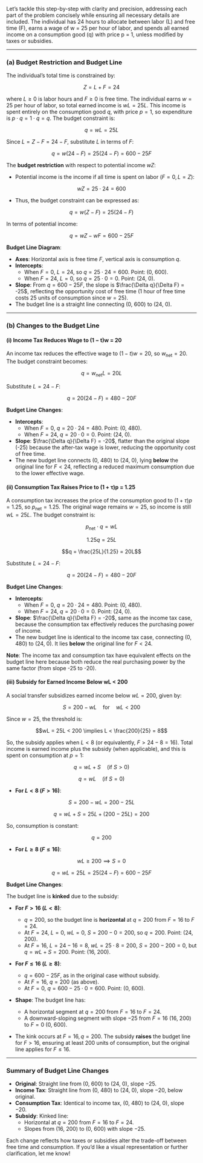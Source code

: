 
Let’s tackle this step-by-step with clarity and precision, addressing each part of the problem concisely while ensuring all necessary details are included. The individual has 24 hours to allocate between labor (L) and free time (F), earns a wage of w = 25 per hour of labor, and spends all earned income on a consumption good (q) with price p = 1, unless modified by taxes or subsidies.

---

### **(a) Budget Restriction and Budget Line**

The individual’s total time is constrained by:

$$Z = L + F = 24$$

where $L \geq 0$ is labor hours and $F \geq 0$ is free time. The individual earns $w = 25$ per hour of labor, so total earned income is $wL = 25L$. This income is spent entirely on the consumption good $q$, with price $p = 1$, so expenditure is $p \cdot q = 1 \cdot q = q$. The budget constraint is:

$$q = wL = 25L$$

Since $L = Z - F = 24 - F$, substitute $L$ in terms of $F$:

$$q = w(24 - F) = 25(24 - F) = 600 - 25F$$

The **budget restriction** with respect to potential income $wZ$:

- Potential income is the income if all time is spent on labor ($F = 0, L = Z$):

$$wZ = 25 \cdot 24 = 600$$



- Thus, the budget constraint can be expressed as:

$$q = w(Z - F) = 25(24 - F)$$

In terms of potential income:

$$q = wZ - wF = 600 - 25F$$

**Budget Line Diagram**:

- **Axes**: Horizontal axis is free time $F$, vertical axis is consumption $q$.
- **Intercepts**:
  - When $F = 0$, $L = 24$, so $q = 25 \cdot 24 = 600$. Point: (0, 600).
  - When $F = 24$, $L = 0$, so $q = 25 \cdot 0 = 0$. Point: (24, 0).
- **Slope**: From $q = 600 - 25F$, the slope is $\frac{\Delta q}{\Delta F} = -25$, reflecting the opportunity cost of free time (1 hour of free time costs 25 units of consumption since $w = 25$).
- The budget line is a straight line connecting (0, 600) to (24, 0).

---

### **(b) Changes to the Budget Line**

#### **(i) Income Tax Reduces Wage to (1 − t)w = 20**

An income tax reduces the effective wage to $(1 - t)w = 20$, so $w_{\text{net}} = 20$. The budget constraint becomes:

$$q = w_{\text{net}} L = 20L$$

Substitute $L = 24 - F$:

$$q = 20(24 - F) = 480 - 20F$$

**Budget Line Changes**:

- **Intercepts**:
  - When $F = 0$, $q = 20 \cdot 24 = 480$. Point: (0, 480).
  - When $F = 24$, $q = 20 \cdot 0 = 0$. Point: (24, 0).
- **Slope**: $\frac{\Delta q}{\Delta F} = -20$, flatter than the original slope (-25) because the after-tax wage is lower, reducing the opportunity cost of free time.
- The new budget line connects (0, 480) to (24, 0), lying **below** the original line for $F < 24$, reflecting a reduced maximum consumption due to the lower effective wage.

#### **(ii) Consumption Tax Raises Price to (1 + τ)p = 1.25**

A consumption tax increases the price of the consumption good to $(1 + \tau)p = 1.25$, so $p_{\text{net}} = 1.25$. The original wage remains $w = 25$, so income is still $wL = 25L$. The budget constraint is:

$$p_{\text{net}} \cdot q = wL$$

$$1.25q = 25L$$

$$q = \frac{25L}{1.25} = 20L$$

Substitute $L = 24 - F$:

$$q = 20(24 - F) = 480 - 20F$$

**Budget Line Changes**:

- **Intercepts**:
  - When $F = 0$, $q = 20 \cdot 24 = 480$. Point: (0, 480).
  - When $F = 24$, $q = 20 \cdot 0 = 0$. Point: (24, 0).
- **Slope**: $\frac{\Delta q}{\Delta F} = -20$, same as the income tax case, because the consumption tax effectively reduces the purchasing power of income.
- The new budget line is identical to the income tax case, connecting (0, 480) to (24, 0). It lies **below** the original line for $F < 24$.

**Note**: The income tax and consumption tax have equivalent effects on the budget line here because both reduce the real purchasing power by the same factor (from slope -25 to -20).

#### **(iii) Subsidy for Earned Income Below wL < 200**

A social transfer subsidizes earned income below $wL = 200$, given by:

$$S = 200 - wL \quad \text{for} \quad wL < 200$$

Since $w = 25$, the threshold is:

$$wL = 25L < 200 \implies L < \frac{200}{25} = 8$$

So, the subsidy applies when $L < 8$ (or equivalently, $F > 24 - 8 = 16$). Total income is earned income plus the subsidy (when applicable), and this is spent on consumption at $p = 1$:

$$q = wL + S \quad \text{(if } S > 0\text{)}$$

$$q = wL \quad \text{(if } S = 0\text{)}$$

- **For $L < 8$ ($F > 16$)**:

$$S = 200 - wL = 200 - 25L$$

$$q = wL + S = 25L + (200 - 25L) = 200$$

So, consumption is constant:

$$q = 200$$

- **For $L \geq 8$ ($F \leq 16$)**:

$$wL \geq 200 \implies S = 0$$

$$q = wL = 25L = 25(24 - F) = 600 - 25F$$

**Budget Line Changes**:

The budget line is **kinked** due to the subsidy:

- **For $F > 16$ ($L < 8$)**:
  - $q = 200$, so the budget line is **horizontal** at $q = 200$ from $F = 16$ to $F = 24$.
  - At $F = 24$, $L = 0$, $wL = 0$, $S = 200 - 0 = 200$, so $q = 200$. Point: (24, 200).
  - At $F = 16$, $L = 24 - 16 = 8$, $wL = 25 \cdot 8 = 200$, $S = 200 - 200 = 0$, but $q = wL + S = 200$. Point: (16, 200).

- **For $F \leq 16$ ($L \geq 8$)**:
  - $q = 600 - 25F$, as in the original case without subsidy.
  - At $F = 16$, $q = 200$ (as above).
  - At $F = 0$, $q = 600 - 25 \cdot 0 = 600$. Point: (0, 600).

- **Shape**: The budget line has:
  - A horizontal segment at $q = 200$ from $F = 16$ to $F = 24$.
  - A downward-sloping segment with slope $-25$ from $F = 16$ (16, 200) to $F = 0$ (0, 600).
- The kink occurs at $F = 16, q = 200$. The subsidy **raises** the budget line for $F > 16$, ensuring at least 200 units of consumption, but the original line applies for $F \leq 16$.

---

### **Summary of Budget Line Changes**

- **Original**: Straight line from (0, 600) to (24, 0), slope $-25$.
- **Income Tax**: Straight line from (0, 480) to (24, 0), slope $-20$, below original.
- **Consumption Tax**: Identical to income tax, (0, 480) to (24, 0), slope $-20$.
- **Subsidy**: Kinked line:
  - Horizontal at $q = 200$ from $F = 16$ to $F = 24$.
  - Slopes from (16, 200) to (0, 600) with slope $-25$.

Each change reflects how taxes or subsidies alter the trade-off between free time and consumption. If you’d like a visual representation or further clarification, let me know!